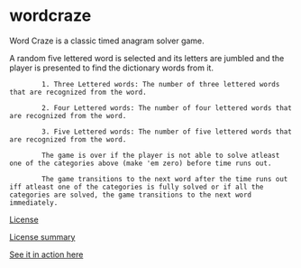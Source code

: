 # wordcraze
Word Craze is a classic timed anagram solver game.

A random five lettered word is selected and its letters are jumbled and the player is presented to find the dictionary words from it.
            
            1. Three Lettered words: The number of three lettered words that are recognized from the word.
            
            2. Four Lettered words: The number of four lettered words that are recognized from the word.
            
            3. Five Lettered words: The number of five lettered words that are recognized from the word.
          
            The game is over if the player is not able to solve atleast one of the categories above (make 'em zero) before time runs out.
            
            The game transitions to the next word after the time runs out iff atleast one of the categories is fully solved or if all the categories are solved, the game transitions to the next word immediately.
            
[License](http://creativecommons.org/licenses/by/4.0/legalcode)

[License summary](http://creativecommons.org/licenses/by/4.0/)

[See it in action here](http://leogps.github.io/wordcraze/)
